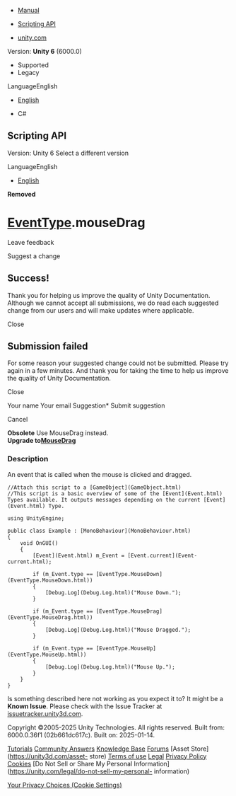 [ ]()

  * [Manual](../Manual/index.html)
  * [Scripting API](../ScriptReference/index.html)

  * [unity.com](https://unity.com/)

Version: **Unity 6** (6000.0)

  * Supported
  * Legacy

LanguageEnglish

  * [English]()

  * C#

[ ](https://docs.unity3d.com)

## Scripting API

Version: Unity 6 Select a different version

LanguageEnglish

  * [English]()

**Removed**  

#  [EventType](EventType.html).mouseDrag

Leave feedback

Suggest a change

## Success!

Thank you for helping us improve the quality of Unity Documentation. Although
we cannot accept all submissions, we do read each suggested change from our
users and will make updates where applicable.

Close

## Submission failed

For some reason your suggested change could not be submitted. Please <a>try
again</a> in a few minutes. And thank you for taking the time to help us
improve the quality of Unity Documentation.

Close

Your name Your email Suggestion* Submit suggestion

Cancel

[ ]()

**Obsolete** Use MouseDrag instead.  
**Upgrade to[MouseDrag](EventType.MouseDrag.html)**

### Description

An event that is called when the mouse is clicked and dragged.

    
    
    //Attach this script to a [GameObject](GameObject.html)
    //This script is a basic overview of some of the [Event](Event.html) Types available. It outputs messages depending on the current [Event](Event.html) Type.  
      
    using UnityEngine;  
      
    public class Example : [MonoBehaviour](MonoBehaviour.html)
    {
        void OnGUI()
        {
            [Event](Event.html) m_Event = [Event.current](Event-current.html);  
      
            if (m_Event.type == [EventType.MouseDown](EventType.MouseDown.html))
            {
                [Debug.Log](Debug.Log.html)("Mouse Down.");
            }  
      
            if (m_Event.type == [EventType.MouseDrag](EventType.MouseDrag.html))
            {
                [Debug.Log](Debug.Log.html)("Mouse Dragged.");
            }  
      
            if (m_Event.type == [EventType.MouseUp](EventType.MouseUp.html))
            {
                [Debug.Log](Debug.Log.html)("Mouse Up.");
            }
        }
    }
    

Is something described here not working as you expect it to? It might be a
**Known Issue**. Please check with the Issue Tracker at
[issuetracker.unity3d.com](https://issuetracker.unity3d.com).

Copyright ©2005-2025 Unity Technologies. All rights reserved. Built from:
6000.0.36f1 (02b661dc617c). Built on: 2025-01-14.

[Tutorials](https://unity3d.com/learn) [Community
Answers](https://answers.unity3d.com) [Knowledge
Base](https://support.unity3d.com/hc/en-us)
[Forums](https://forum.unity3d.com) [Asset Store](https://unity3d.com/asset-
store) [Terms of use](https://docs.unity3d.com/Manual/TermsOfUse.html)
[Legal](https://unity.com/legal) [Privacy
Policy](https://unity.com/legal/privacy-policy)
[Cookies](https://unity.com/legal/cookie-policy) [Do Not Sell or Share My
Personal Information](https://unity.com/legal/do-not-sell-my-personal-
information)

[Your Privacy Choices (Cookie Settings)](javascript:void\(0\);)

